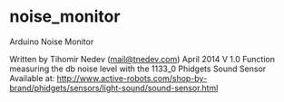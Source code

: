 noise_monitor
=============

Arduino Noise Monitor

Written by Tihomir Nedev (mail@tnedev.com)
	April 2014
	V 1.0
	Function measuring the db noise level with the 1133_0 Phidgets Sound Sensor
	Available at: http://www.active-robots.com/shop-by-brand/phidgets/sensors/light-sound/sound-sensor.html	
